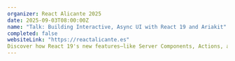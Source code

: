 ```yaml
---
organizer: React Alicante 2025
date: 2025-09-03T08:00:00Z
name: "Talk: Building Interactive, Async UI with React 19 and Ariakit"
completed: false
websiteLink: "https://reactalicante.es"
Discover how React 19's new features—like Server Components, Actions, and advanced hooks—streamline building fast, interactive UIs. See how Next.js leverages these server-side capabilities for optimal performance and simplicity. Get practical upgrade tips and insights into improvements in forms, metadata, error handling, and CSS.
---
```

